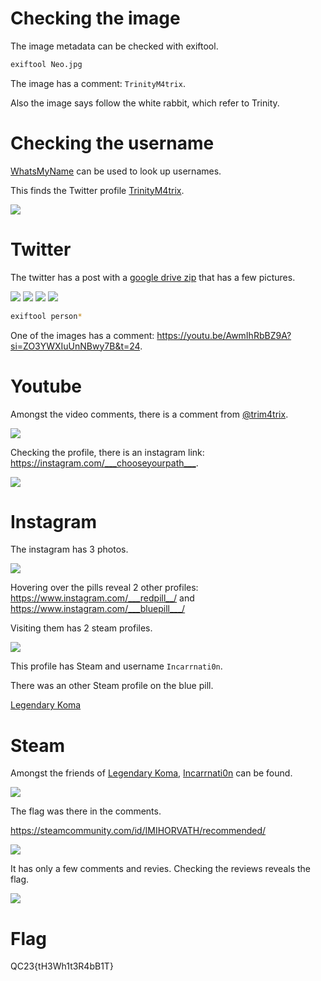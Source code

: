 # Checking the image

The image metadata can be checked with exiftool.

```bash
exiftool Neo.jpg
```

The image has a comment: `TrinityM4trix`.

Also the image says follow the white rabbit, which refer to Trinity.

# Checking the username

[WhatsMyName](https://whatsmyname.app/) can be used to look up usernames.

This finds the Twitter profile [TrinityM4trix](https://twitter.com/TrinityM4trix).

![](screenshots/1.png)

# Twitter

The twitter has a post with a [google drive zip](https://t.co/t0iTuikmyH) that has a few pictures.

![](workdir/person1.png)
![](workdir/person2.png)
![](workdir/person3.png)
![](workdir/person4.png)

```bash
exiftool person*
```

One of the images has a comment: <https://youtu.be/AwmIhRbBZ9A?si=ZO3YWXIuUnNBwy7B&t=24>.

# Youtube

Amongst the video comments, there is a comment from [@trim4trix](www.youtube.com/@trim4trix).

![](screenshots/2.png)

Checking the profile, there is an instagram link: <https://instagram.com/___chooseyourpath___>.

![](screenshots/3.png)

# Instagram

The instagram has 3 photos.

![](screenshots/4.png)

Hovering over the pills reveal 2 other profiles: <https://www.instagram.com/___redpill__/> and <https://www.instagram.com/___bluepill___/>

Visiting them has 2 steam profiles.

![](screenshots/5.png)

This profile has Steam and username `Incarrnati0n`.

There was an other Steam profile on the blue pill. 

[Legendary Koma](https://steamcommunity.com/profiles/76561198070007507)

# Steam

Amongst the friends of [Legendary Koma](https://steamcommunity.com/profiles/76561198070007507/friends/), [Incarrnati0n](https://steamcommunity.com/id/IMIHORVATH) can be found.

![](screenshots/6.png)

The flag was there in the comments.

https://steamcommunity.com/id/IMIHORVATH/recommended/

![](screenshots/7.png)

It has only a few comments and revies. Checking the reviews reveals the flag.

![](screenshots/8.png)

# Flag
QC23{tH3Wh1t3R4bB1T}